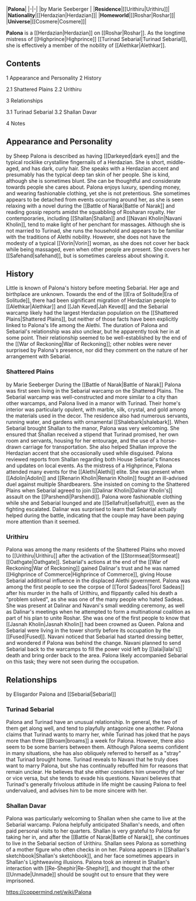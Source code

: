 |**Palona**|
|-|-|
|by  Marie Seeberger |
|**Residence**|[[Urithiru\|Urithiru]]|
|**Nationality**|[[Herdazian\|Herdazian]]|
|**Homeworld**|[[Roshar\|Roshar]]|
|**Universe**|[[Cosmere\|Cosmere]]|

**Palona** is a [[Herdazian\|Herdazian]] on [[Roshar\|Roshar]]. As the longtime mistress of [[Highprince\|Highprince]] [[Turinad Sebarial\|Turinad Sebarial]], she is effectively a member of the nobility of [[Alethkar\|Alethkar]].

## Contents

1 Appearance and Personality
2 History

2.1 Shattered Plains
2.2 Urithiru


3 Relationships

3.1 Turinad Sebarial
3.2 Shallan Davar


4 Notes


## Appearance and Personality
 by  Sheep 
Palona is described as having [[Darkeyed\|dark eyes]] and the typical rocklike crystalline fingernails of a Herdazian. She is short, middle-aged, and has dark, curly hair. She speaks with a Herdazian accent and presumably has the typical deep tan skin of her people.
She is kind, although she is sometimes blunt. She can be thoughtful and considerate towards people she cares about.
Palona enjoys luxury, spending money, and wearing fashionable clothing, yet she is not pretentious. She sometimes appears to be detached from events occurring around her, as she is seen relaxing with a novel during the [[Battle of Narak\|Battle of Narak]] and reading gossip reports amidst the squabbling of Rosharan royalty. Her contemporaries, including [[Shallan\|Shallan]] and [[Navani Kholin\|Navani Kholin]], tend to make light of her penchant for massages.
Although she is not married to Turinad, she runs the household and appears to be familiar with the traditions of Alethi nobility. However, she does not have the modesty of a typical [[Vorin\|Vorin]] woman, as she does not cover her back while being massaged, even when other people are present. She covers her [[Safehand\|safehand]], but is sometimes careless about showing it.

## History
Little is known of Palona's history before meeting Sebarial. Her age and birthplace are unknown. Towards the end of the [[Era of Solitude\|Era of Solitude]], there had been significant migration of Herdazian people to [[Alethkar\|Alethkar]] and [[Jah Keved\|Jah Keved]] and the Sebarial warcamp likely had the largest Herdazian population on the [[Shattered Plains\|Shattered Plains]], but neither of those facts have been explicitly linked to Palona's life among the Alethi. The duration of Palona and Sebarial's relationship was also unclear, but he apparently took her in at some point. Their relationship seemed to be well-established by the end of the [[War of Reckoning\|War of Reckoning]]; other nobles were never surprised by Palona's presence, nor did they comment on the nature of her arrangement with Sebarial.

### Shattered Plains
 by  Marie Seeberger  During the [[Battle of Narak\|Battle of Narak]]
Palona was first seen living in the Sebarial warcamp on the Shattered Plains. The Sebarial warcamp was well-constructed and more similar to a city than other warcamps, and Palona lived in a manor with Turinad. Their home's interior was particularly opulent, with marble, silk, crystal, and gold among the materials used in the decor. The residence also had numerous servants, running water, and gardens with ornamental [[Shalebark\|shalebark]].
When Sebarial brought Shallan to the manor, Palona was very welcoming. She ensured that Shallan received a stipend that Turinad promised, her own room and servants, housing for her entourage, and the use of a horse-drawn carriage for transportation. She also helped Shallan improve the Herdazian accent that she occasionally used while disguised. Palona reviewed reports from Shallan regarding both House Sebarial's finances and updates on local events.
As the mistress of a Highprince, Palona attended many events for the [[Alethi\|Alethi]] elite. She was present when [[Adolin\|Adolin]] and [[Renarin Kholin\|Renarin Kholin]] fought an ill-advised duel against multiple Shardbearers. She insisted on coming to the Shattered Plains when Sebarial agreed to join [[Dalinar Kholin\|Dalinar Kholin's]] assault on the [[Parshendi\|Parshendi]]. Palona wore fashionable clothing while she and Sebarial lounged and ate [[Sellafruit\|sellafruit]], even as the fighting escalated. Dalinar was surprised to learn that Sebarial actually helped during the battle, indicating that the couple may have been paying more attention than it seemed.

### Urithiru
Palona was among the many residents of the Shattered Plains who moved to [[Urithiru\|Urithiru]] after the activation of the [[Stormseat\|Stormseat]] [[Oathgate\|Oathgate]]. Sebarial's actions at the end of the [[War of Reckoning\|War of Reckoning]] gained Dalinar's trust and he was named [[Highprince of Commerce\|Highprince of Commerce]], giving House Sebarial additional influence in the displaced Alethi government. Palona was among the first people to see the corpse of [[Torol Sadeas\|Torol Sadeas]] after his murder in the halls of Urithiru, and flippantly called his death a "problem solved", as she was one of the many people who hated Sadeas. She was present at Dalinar and Navani's small wedding ceremony, as well as Dalinar's meetings when he attempted to form a multinational coalition as part of his plan to unite Roshar. She was one of the first people to know that [[Jasnah Kholin\|Jasnah Kholin]] had been crowned as Queen.
Palona and Sebarial were living in the tower shortly before its occupation by the [[Fused\|Fused]]. Navani noticed that Sebarial had started dressing better, and wondered if Palona was behind the change. Navani planned to send Sebarial back to the warcamps to fill the power void left by [[Ialai\|Ialai's]] death and bring order back to the area. Palona likely accompanied Sebarial on this task; they were not seen during the occupation.

## Relationships
 by  Elisgardor  Palona and [[Sebarial\|Sebarial]]
### Turinad Sebarial
Palona and Turinad have an unusual relationship. In general, the two of them get along well, and tend to playfully antagonize one another. Palona claims that Turinad wants to marry her, while Turinad has joked that he pays more than three [[Broam\|broams]] a week for Palona. However, there also seem to be some barriers between them. Although Palona seems confident in many situations, she has also obliquely referred to herself as a "stray" that Turinad brought home. Turinad reveals to Navani that he truly does want to marry Palona, but she has continually rebuffed him for reasons that remain unclear. He believes that she either considers him unworthy of her or vice versa, but she tends to evade his questions. Navani believes that Turinad's generally frivolous attitude in life might be causing Palona to feel undervalued, and advises him to be more sincere with her.

### Shallan Davar
Palona was particularly welcoming to Shallan when she came to live at the Sebarial warcamp. Palona helpfully anticipated Shallan's needs, and often paid personal visits to her quarters. Shallan is very grateful to Palona for taking her in, and after the [[Battle of Narak\|Battle of Narak]], she continues to live in the Sebarial section of Urithiru. Shallan sees Palona as something of a mother figure who often checks in on her. Palona appears in [[Shallan's sketchbook\|Shallan's sketchbook]], and her face sometimes appears in Shallan's Lightweaving illusions. Palona took an interest in Shallan's interaction with [[Re-Shephir\|Re-Shephir]], and thought that the other [[Unmade\|Unmade]] should be sought out to ensure that they were imprisoned.



https://coppermind.net/wiki/Palona